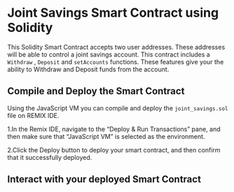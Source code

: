 # Joint Savings Smart Contract using Solidity
This Solidity Smart Contract accepts two user addresses. These addresses will be able to control a joint savings account. 
This contract includes a ```Withdraw```  , ```Deposit``` and ```setAccounts``` functions. These features give your the ability to Withdraw and Deposit funds from the account.

## Compile and Deploy the Smart Contract
Using the JavaScript VM you can compile and deploy the ```joint_savings.sol``` file on REMIX IDE.

1.In the Remix IDE, navigate to the “Deploy & Run Transactions” pane, and then make sure that “JavaScript VM” is selected as the environment.

2.Click the Deploy button to deploy your smart contract, and then confirm that it successfully deployed.

## Interact with your deployed Smart Contract

